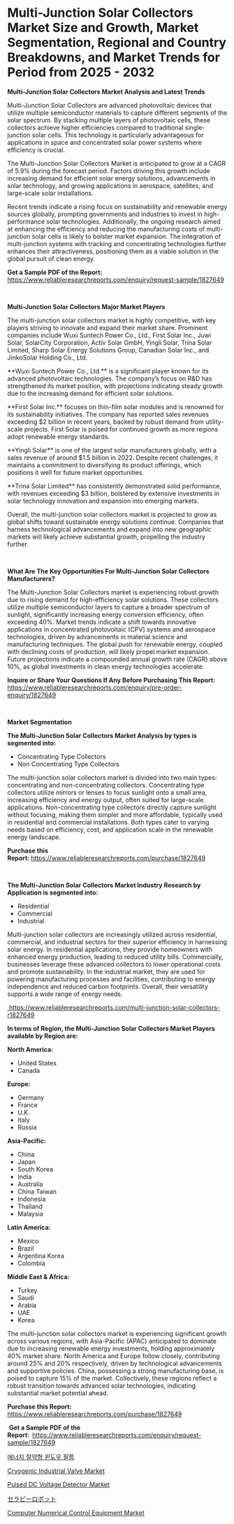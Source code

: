 <p><h1>Multi-Junction Solar Collectors Market Size and Growth, Market Segmentation, Regional and Country Breakdowns, and Market Trends for Period from 2025 -  2032</h1></p><p><strong>Multi-Junction Solar Collectors Market Analysis and Latest Trends</strong></p>
<p><p>Multi-Junction Solar Collectors are advanced photovoltaic devices that utilize multiple semiconductor materials to capture different segments of the solar spectrum. By stacking multiple layers of photovoltaic cells, these collectors achieve higher efficiencies compared to traditional single-junction solar cells. This technology is particularly advantageous for applications in space and concentrated solar power systems where efficiency is crucial.</p><p>The Multi-Junction Solar Collectors Market is anticipated to grow at a CAGR of 5.9% during the forecast period. Factors driving this growth include increasing demand for efficient solar energy solutions, advancements in solar technology, and growing applications in aerospace, satellites, and large-scale solar installations. </p><p>Recent trends indicate a rising focus on sustainability and renewable energy sources globally, prompting governments and industries to invest in high-performance solar technologies. Additionally, the ongoing research aimed at enhancing the efficiency and reducing the manufacturing costs of multi-junction solar cells is likely to bolster market expansion. The integration of multi-junction systems with tracking and concentrating technologies further enhances their attractiveness, positioning them as a viable solution in the global pursuit of clean energy.</p></p>
<p><strong>Get a Sample PDF of the Report:&nbsp;</strong> <a href="https://www.reliableresearchreports.com/enquiry/request-sample/1827649?utm_campaign=38&utm_medium=2&utm_source=Github&utm_content=ia&utm_term=12042025&utm_id=multi-junction-solar-collectors">https://www.reliableresearchreports.com/enquiry/request-sample/1827649</a></p>
<p>&nbsp;</p>
<p><strong>Multi-Junction Solar Collectors Major Market Players</strong></p>
<p><p>The multi-junction solar collectors market is highly competitive, with key players striving to innovate and expand their market share. Prominent companies include Wuxi Suntech Power Co., Ltd., First Solar Inc., Juwi Solar, SolarCity Corporation, Activ Solar GmbH, Yingli Solar, Trina Solar Limited, Sharp Solar Energy Solutions Group, Canadian Solar Inc., and JinkoSolar Holding Co., Ltd.</p><p>**Wuxi Suntech Power Co., Ltd.** is a significant player known for its advanced photovoltaic technologies. The company’s focus on R&D has strengthened its market position, with projections indicating steady growth due to the increasing demand for efficient solar solutions.</p><p>**First Solar Inc.** focuses on thin-film solar modules and is renowned for its sustainability initiatives. The company has reported sales revenues exceeding $2 billion in recent years, backed by robust demand from utility-scale projects. First Solar is poised for continued growth as more regions adopt renewable energy standards.</p><p>**Yingli Solar** is one of the largest solar manufacturers globally, with a sales revenue of around $1.5 billion in 2022. Despite recent challenges, it maintains a commitment to diversifying its product offerings, which positions it well for future market opportunities.</p><p>**Trina Solar Limited** has consistently demonstrated solid performance, with revenues exceeding $3 billion, bolstered by extensive investments in solar technology innovation and expansion into emerging markets.</p><p>Overall, the multi-junction solar collectors market is projected to grow as global shifts toward sustainable energy solutions continue. Companies that harness technological advancements and expand into new geographic markets will likely achieve substantial growth, propelling the industry further.</p></p>
<p>&nbsp;</p>
<p><strong>What Are The Key Opportunities For Multi-Junction Solar Collectors Manufacturers?</strong></p>
<p><p>The Multi-Junction Solar Collectors market is experiencing robust growth due to rising demand for high-efficiency solar solutions. These collectors utilize multiple semiconductor layers to capture a broader spectrum of sunlight, significantly increasing energy conversion efficiency, often exceeding 40%. Market trends indicate a shift towards innovative applications in concentrated photovoltaic (CPV) systems and aerospace technologies, driven by advancements in material science and manufacturing techniques. The global push for renewable energy, coupled with declining costs of production, will likely propel market expansion. Future projections indicate a compounded annual growth rate (CAGR) above 10%, as global investments in clean energy technologies accelerate.</p></p>
<p><strong>Inquire or Share Your Questions If Any Before Purchasing This Report:</strong> <a href="https://www.reliableresearchreports.com/enquiry/pre-order-enquiry/1827649?utm_campaign=38&utm_medium=2&utm_source=Github&utm_content=ia&utm_term=12042025&utm_id=multi-junction-solar-collectors">https://www.reliableresearchreports.com/enquiry/pre-order-enquiry/1827649</a></p>
<p>&nbsp;</p>
<p><strong>Market Segmentation</strong></p>
<p><strong>The Multi-Junction Solar Collectors Market Analysis by types is segmented into:</strong></p>
<p><ul><li>Concentrating Type Collectors</li><li>Non Concentrating Type Collectors</li></ul></p>
<p><p>The multi-junction solar collectors market is divided into two main types: concentrating and non-concentrating collectors. Concentrating type collectors utilize mirrors or lenses to focus sunlight onto a small area, increasing efficiency and energy output, often suited for large-scale applications. Non-concentrating type collectors directly capture sunlight without focusing, making them simpler and more affordable, typically used in residential and commercial installations. Both types cater to varying needs based on efficiency, cost, and application scale in the renewable energy landscape.</p></p>
<p><strong>Purchase this Report:&nbsp;</strong><a href="https://www.reliableresearchreports.com/purchase/1827649?utm_campaign=38&utm_medium=2&utm_source=Github&utm_content=ia&utm_term=12042025&utm_id=multi-junction-solar-collectors">https://www.reliableresearchreports.com/purchase/1827649</a></p>
<p>&nbsp;</p>
<p><strong>The Multi-Junction Solar Collectors Market Industry Research by Application is segmented into:</strong></p>
<p><ul><li>Residential</li><li>Commercial</li><li>Industrial</li></ul></p>
<p><p>Multi-junction solar collectors are increasingly utilized across residential, commercial, and industrial sectors for their superior efficiency in harnessing solar energy. In residential applications, they provide homeowners with enhanced energy production, leading to reduced utility bills. Commercially, businesses leverage these advanced collectors to lower operational costs and promote sustainability. In the industrial market, they are used for powering manufacturing processes and facilities, contributing to energy independence and reduced carbon footprints. Overall, their versatility supports a wide range of energy needs.</p></p>
<p><a href="https://www.reliableresearchreports.com/multi-junction-solar-collectors-r1827649?utm_campaign=38&utm_medium=2&utm_source=Github&utm_content=ia&utm_term=12042025&utm_id=multi-junction-solar-collectors">&nbsp;https://www.reliableresearchreports.com/multi-junction-solar-collectors-r1827649</a></p>
<p><strong>In terms of Region, the Multi-Junction Solar Collectors Market Players available by Region are:</strong></p>
<p>
    <p> <strong> North America: </strong>
        <ul>
            <li>United States</li>
            <li>Canada</li>
        </ul>
        </p> 
    <p> <strong> Europe: </strong>
        <ul>
            <li>Germany</li>
            <li>France</li>
            <li>U.K.</li>
            <li>Italy</li>
            <li>Russia</li>
        </ul>
        </p> 
    <p> <strong> Asia-Pacific: </strong>
        <ul>
            <li>China</li>
            <li>Japan</li>
            <li>South Korea</li>
            <li>India</li>
            <li>Australia</li>
            <li>China Taiwan</li>
            <li>Indonesia</li>
            <li>Thailand</li>
            <li>Malaysia</li>
        </ul>
        </p> 
    <p> <strong> Latin America: </strong>
        <ul>
            <li>Mexico</li>
            <li>Brazil</li>
            <li>Argentina Korea</li>
            <li>Colombia</li>
        </ul>
        </p> 
    <p> <strong> Middle East & Africa: </strong>
        <ul>
            <li>Turkey</li>
            <li>Saudi</li>
            <li>Arabia</li>
            <li>UAE</li>
            <li>Korea</li>
        </ul>
    </p>
    </p>
<p><p>The multi-junction solar collectors market is experiencing significant growth across various regions, with Asia-Pacific (APAC) anticipated to dominate due to increasing renewable energy investments, holding approximately 40% market share. North America and Europe follow closely, contributing around 25% and 20% respectively, driven by technological advancements and supportive policies. China, possessing a strong manufacturing base, is poised to capture 15% of the market. Collectively, these regions reflect a robust transition towards advanced solar technologies, indicating substantial market potential ahead.</p></p>
<p><strong>Purchase this Report: </strong><a href="https://www.reliableresearchreports.com/purchase/1827649?utm_campaign=38&utm_medium=2&utm_source=Github&utm_content=ia&utm_term=12042025&utm_id=multi-junction-solar-collectors">https://www.reliableresearchreports.com/purchase/1827649</a></p>
<p>&nbsp;<strong>Get a Sample PDF of the Report:&nbsp;&nbsp;</strong><a href="https://www.reliableresearchreports.com/enquiry/request-sample/1827649?utm_campaign=38&utm_medium=2&utm_source=Github&utm_content=ia&utm_term=12042025&utm_id=multi-junction-solar-collectors">https://www.reliableresearchreports.com/enquiry/request-sample/1827649</a></p>
<p><strong></strong></p>
<p><p><a href="https://github.com/laholand/Market-Research-Report-List-7/blob/main/459153254989.md?utm_campaign=38&utm_medium=2&utm_source=Github&utm_content=ia&utm_term=12042025&utm_id=multi-junction-solar-collectors">에너지 절약형 윈도우 필름</a></p><p><a href="https://github.com/laroybarrize/Market-Research-Report-List-1/blob/main/cryogenic-industrial-valve-market.md?utm_campaign=38&utm_medium=2&utm_source=Github&utm_content=ia&utm_term=12042025&utm_id=multi-junction-solar-collectors">Cryogenic Industrial Valve Market</a></p><p><a href="https://github.com/melascalbirp/Market-Research-Report-List-1/blob/main/pulsed-dc-voltage-detector-market.md?utm_campaign=38&utm_medium=2&utm_source=Github&utm_content=ia&utm_term=12042025&utm_id=multi-junction-solar-collectors">Pulsed DC Voltage Detector Market</a></p><p><a href="https://github.com/mohamedbakry57/Market-Research-Report-List-7/blob/main/772686554876.md?utm_campaign=38&utm_medium=2&utm_source=Github&utm_content=ia&utm_term=12042025&utm_id=multi-junction-solar-collectors">セラピーロボット</a></p><p><a href="https://github.com/waackheidtn5/Market-Research-Report-List-1/blob/main/computer-numerical-control-equipment-market.md?utm_campaign=38&utm_medium=2&utm_source=Github&utm_content=ia&utm_term=12042025&utm_id=multi-junction-solar-collectors">Computer Numerical Control Equipment Market</a></p></p>